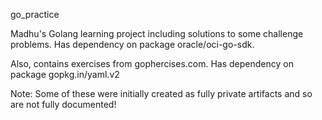 go_practice

Madhu's Golang learning project including solutions to some challenge problems.
Has dependency on package oracle/oci-go-sdk.

Also, contains exercises from gophercises.com. Has dependency on package
gopkg.in/yaml.v2

Note: Some of these were initially created as fully private artifacts and so are not fully documented!
